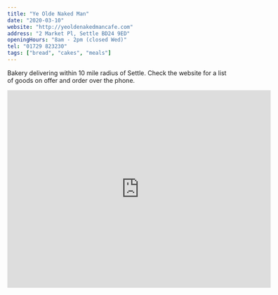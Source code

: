 ```yaml
---
title: "Ye Olde Naked Man"
date: "2020-03-10"
website: "http://yeoldenakedmancafe.com"
address: "2 Market Pl, Settle BD24 9ED"
openingHours: "8am - 2pm (closed Wed)"
tel: "01729 823230"
tags: ["bread", "cakes", "meals"]
---
```


Bakery delivering within 10 mile radius of Settle. Check the website for a list of goods on offer and order over the phone.

<iframe src="https://www.google.com/maps/embed?pb=!1m18!1m12!1m3!1d2341.282389018222!2d-2.2795408843562814!3d54.06873532805648!2m3!1f0!2f0!3f0!3m2!1i1024!2i768!4f13.1!3m3!1m2!1s0x487c77da2819313d%3A0x34e1245639f973d1!2sYe%20Olde%20Naked%20Man%20Cafe!5e0!3m2!1sen!2suk!4v1586782723718!5m2!1sen!2suk" width="600" height="450" frameborder="0" style="border:0;" allowfullscreen="" aria-hidden="false" tabindex="0"></iframe>
